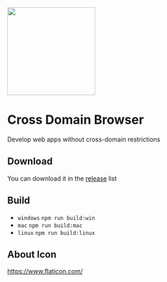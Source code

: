 
<img style="width: 200px" src="https://github.com/Jon-Millent/cross-domain-browser/assets/17584565/a10d1ded-0c0c-4e76-b4b1-ea3c7c1481c2">  

# Cross Domain Browser
Develop web apps without cross-domain restrictions


## Download
You can download it in the [release](https://github.com/Jon-Millent/cross-domain-browser/releases)  list


## Build
* `windows` `npm run build:win`
* `mac` `npm run build:mac`
* `linux` `npm run build:linux`

## About Icon
https://www.flaticon.com/
